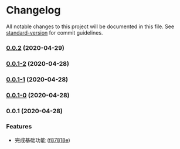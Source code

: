# Changelog

All notable changes to this project will be documented in this file. See [standard-version](https://github.com/conventional-changelog/standard-version) for commit guidelines.

### [0.0.2](https://github.com/Simon-Bin/generator-tb-component/compare/v0.0.1-2...v0.0.2) (2020-04-29)

### [0.0.1-2](https://github.com/Simon-Bin/generator-tb-component/compare/v0.0.1-1...v0.0.1-2) (2020-04-28)

### [0.0.1-1](https://github.com/Simon-Bin/generator-tb-component/compare/v0.0.1-0...v0.0.1-1) (2020-04-28)

### [0.0.1-0](https://github.com/Simon-Bin/generator-tb-component/compare/v0.0.1...v0.0.1-0) (2020-04-28)

### 0.0.1 (2020-04-28)


### Features

* 完成基础功能 ([f87818e](https://github.com/Simon-Bin/generator-tb-component/commit/f87818ef38847f980207cb4b922f5fa75a16dd91))
